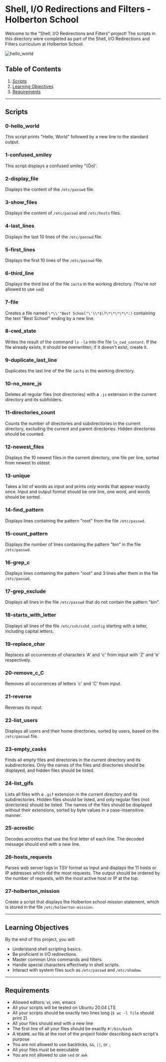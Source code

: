 # Shell, I/O Redirections and Filters - Holberton School

Welcome to the "Shell, I/O Redirections and Filters" project! The scripts in this directory were completed as part of the Shell, I/O Redirections and Filters curriculum at Holberton School.

![hello_world](https://media.giphy.com/media/h408T6Y5GfmXBKW62l/giphy.gif)

## Table of Contents

1. [Scripts](#scripts)
2. [Learning Objectives](#learning-objectives)
3. [Requirements](#requirements)

---

## Scripts

### 0-hello_world

This script prints "Hello, World" followed by a new line to the standard output.

### 1-confused_smiley

This script displays a confused smiley "(Ôo)'.

### 2-display_file

Displays the content of the `/etc/passwd` file.

### 3-show_files

Displays the content of `/etc/passwd` and `/etc/hosts` files.

### 4-last_lines

Displays the last 10 lines of the `/etc/passwd` file.

### 5-first_lines

Displays the first 10 lines of the `/etc/passwd` file.

### 6-third_line

Displays the third line of the file `iacta` in the working directory. (You're not allowed to use `sed`)

### 7-file

Creates a file named `\*\\'"Best School"\'\\*$\?\*\*\*\*\*:)` containing the text "Best School" ending by a new line.

### 8-cwd_state

Writes the result of the command `ls -la` into the file `ls_cwd_content`. If the file already exists, it should be overwritten; if it doesn't exist, create it.

### 9-duplicate_last_line

Duplicates the last line of the file `iacta` in the working directory.

### 10-no_more_js

Deletes all regular files (not directories) with a `.js` extension in the current directory and its subfolders.

### 11-directories_count

Counts the number of directories and subdirectories in the current directory, excluding the current and parent directories. Hidden directories should be counted.

### 12-newest_files

Displays the 10 newest files in the current directory, one file per line, sorted from newest to oldest.

### 13-unique

Takes a list of words as input and prints only words that appear exactly once. Input and output format should be one line, one word, and words should be sorted.

### 14-find_pattern

Displays lines containing the pattern "root" from the file `/etc/passwd`.

### 15-count_pattern

Displays the number of lines containing the pattern "bin" in the file `/etc/passwd`.

### 16-grep_c

Displays lines containing the pattern "root" and 3 lines after them in the file `/etc/passwd`.

### 17-grep_exclude

Displays all lines in the file `/etc/passwd` that do not contain the pattern "bin".

### 18-starts_with_letter

Displays all lines of the file `/etc/ssh/sshd_config` starting with a letter, including capital letters.

### 19-replace_char

Replaces all occurrences of characters 'A' and 'c' from input with 'Z' and 'e' respectively.

### 20-remove_c_C

Removes all occurrences of letters 'c' and 'C' from input.

### 21-reverse

Reverses its input.

### 22-list_users

Displays all users and their home directories, sorted by users, based on the `/etc/passwd` file.

### 23-empty_casks

Finds all empty files and directories in the current directory and its subdirectories. Only the names of the files and directories should be displayed, and hidden files should be listed.

### 24-list_gifs

Lists all files with a `.gif` extension in the current directory and its subdirectories. Hidden files should be listed, and only regular files (not directories) should be listed. The names of the files should be displayed without their extensions, sorted by byte values in a case-insensitive manner.

### 25-acrostic

Decodes acrostics that use the first letter of each line. The decoded message should end with a new line.

### 26-hosts_requests

Parses web server logs in TSV format as input and displays the 11 hosts or IP addresses which did the most requests. The output should be ordered by the number of requests, with the most active host or IP at the top.

### 27-holberton_mission

Create a script that displays the Holberton school mission statement, which is stored in the file `/etc/holberton-mission`.

---

## Learning Objectives

By the end of this project, you will:

- Understand shell scripting basics.
- Be proficient in I/O redirections.
- Master common Unix commands and filters.
- Handle special characters effectively in shell scripts.
- Interact with system files such as `/etc/passwd` and `/etc/shadow`.

---

## Requirements

- Allowed editors: vi, vim, emacs
- All your scripts will be tested on Ubuntu 20.04 LTS
- All your scripts should be exactly two lines long (`$ wc -l file` should print 2)
- All your files should end with a new line
- The first line of all your files should be exactly `#!/bin/bash`
- A `README.md` file at the root of the project folder describing each script's purpose
- You are not allowed to use backticks, `&&`, `||`, or `;`
- All your files must be executable
- You are not allowed to use `sed` or `awk`
